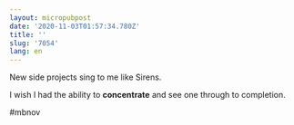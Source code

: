 ```yaml
---
layout: micropubpost
date: '2020-11-03T01:57:34.780Z'
title: ''
slug: '7054'
lang: en
---
```

New side projects sing to me like Sirens.  

I wish I had the ability to **concentrate** and see one through to completion. 

#mbnov
